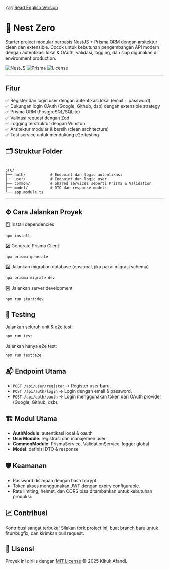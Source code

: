 
🇬🇧 [Read English Version](./README.md)

# 🚀 Nest Zero

Starter project modular berbasis [NestJS](https://nestjs.com/) + [Prisma ORM](https://www.prisma.io/) dengan arsitektur clean dan extensible. Cocok untuk kebutuhan pengembangan API modern dengan autentikasi lokal & OAuth, validasi, logging, dan siap digunakan di environment production.

![NestJS](https://img.shields.io/badge/NestJS-Backend-red) ![Prisma](https://img.shields.io/badge/Prisma-ORM-blue) ![License](https://img.shields.io/badge/license-MIT-green)

---

##  Fitur

✅ Register dan login user dengan autentikasi lokal (email + password)  
✅ Dukungan login OAuth (Google, Github, dsb) dengan extensible strategy  
✅ Prisma ORM (PostgreSQL/SQLite)  
✅ Validasi request dengan Zod  
✅ Logging terstruktur dengan Winston  
✅ Arsitektur modular & bersih (clean architecture)  
✅ Test service untuk mendukung e2e testing



## 🗂️ Struktur Folder

```

src/
├── auth/           # Endpoint dan logic autentikasi
├── user/           # Endpoint dan logic user
├── common/         # Shared services seperti Prisma & Validation
├── model/          # DTO dan response models
└── app.module.ts

```

---

## ⚙️ Cara Jalankan Proyek

1️⃣ Install dependencies
```bash
npm install
```

2️⃣ Generate Prisma Client

```bash
npx prisma generate
```

3️⃣ Jalankan migration database (opsional, jika pakai migrasi schema)

```bash
npx prisma migrate dev
```

4️⃣ Jalankan server development

```bash
npm run start:dev
```



## 🧪 Testing

Jalankan seluruh unit & e2e test:

```bash
npm run test
```

Jalankan hanya e2e test:

```bash
npm run test:e2e
```



## 📬 Endpoint Utama

* `POST /api/user/register` → Register user baru.
* `POST /api/auth/login` → Login dengan email & password.
* `POST /api/auth/oauth` → Login menggunakan token dari OAuth provider (Google, Github, dsb).



## 🏗️ Modul Utama

* **AuthModule**: autentikasi local & oauth
* **UserModule**: registrasi dan manajemen user
* **CommonModule**: PrismaService, ValidationService, logger global
* **Model**: definisi DTO & response



## 🛡️ Keamanan

* Password disimpan dengan hash bcrypt.
* Token akses menggunakan JWT dengan expiry configurable.
* Rate limiting, helmet, dan CORS bisa ditambahkan untuk kebutuhan produksi.



## 📈 Contribusi

Kontribusi sangat terbuka!
Silakan fork project ini, buat branch baru untuk fitur/bugfix, dan kirimkan pull request.

## 📄 Lisensi

Proyek ini dirilis dengan [MIT License](./LICENSE) © 2025 Kikuk Afandi.

